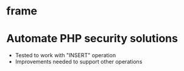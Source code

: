 # frame
# Automate PHP security solutions

* Tested to work with "INSERT" operation
* Improvements needed to support other operations
